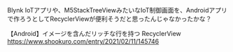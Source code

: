 Blynk IoTアプリや、M5StackTreeViewみたいなIoT制御画面を、Androidアプリで作ろうとしてRecyclerViewが便利そうだと思ったんじゃなかったかな？

【Android】イメージを含んだリッチな行を持つ RecyclerView
https://www.shookuro.com/entry/2021/02/11/145746
